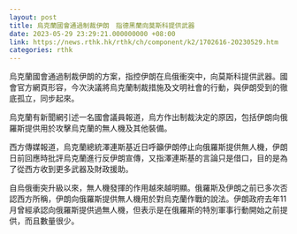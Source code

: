 ```yaml
---
layout: post
title: 烏克蘭國會通過制裁伊朗　指德黑蘭向莫斯科提供武器
date: 2023-05-29 23:29:21.000000000 +08:00
link: https://news.rthk.hk/rthk/ch/component/k2/1702616-20230529.htm
categories: rthk
---
```


烏克蘭國會通過制裁伊朗的方案，指控伊朗在烏俄衝突中，向莫斯科提供武器。國會官方網頁形容，今次決議將烏克蘭制裁措施及文明社會的行動，與伊朗受到的徹底孤立，同步起來。

烏克蘭有新聞網引述一名國會議員報道，烏方作出制裁決定的原因，包括伊朗向俄羅斯提供用於攻擊烏克蘭的無人機及其他裝備。

西方傳媒報道，烏克蘭總統澤連斯基近日呼籲伊朗停止向俄羅斯提供無人機，伊朗日前回應時批評烏克蘭進行反伊朗宣傳，又指澤連斯基的言論只是借口，目的是為了從西方收到更多武器及財政援助。

自烏俄衝突升級以來，無人機發揮的作用越來越明顯。俄羅斯及伊朗之前已多次否認西方所稱，伊朗向俄羅斯提供無人機用於對烏克蘭作戰的說法。伊朗政府去年11月曾經承認向俄羅斯提供過無人機，但表示是在俄羅斯的特別軍事行動開始之前提供，而且數量很少。
